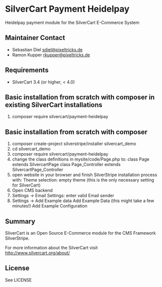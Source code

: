 # SilverCart Payment Heidelpay
Heidelpay payment module for the SilverCart E-Commerce System

## Maintainer Contact

* Sebastian Diel <sdiel@pixeltricks.de>
* Ramon Kupper <rkupper@pixeltricks.de>

## Requirements
* SilverCart 3.4 (or higher, < 4.0)

## Basic installation from scratch with composer in existing SilverCart installations
1. composer require silvercart/payment-heidelpay

## Basic installation from scratch with composer
1. composer create-project silverstripe/installer silvercart_demo 
2. cd silvercart_demo 
3. composer require silvercart/payment-heidelpay
4. change the class definitions in mysite/code/Page.php to: 
   class Page extends SilvercartPage 
   class Page_Controller extends SilvercartPage_Controller 
5. open website in your browser and finish SilverStripe installation process with: 
   Theme selection: empty theme (this is the only necessary setting for SilverCart) 
6. Open CMS backend 
7. Settings -> Email Settings: enter valid Email sender 
8. Settings -> Add Example data 
   Add Example Data (this might take a few minutes!) 
   Add Example Configuration

## Summary
SilverCart is an Open Source E-Commerce module for the CMS Framework SilverStripe.

For more information about the SilverCart visit http://www.silvercart.org/about/

## License

See LICENSE
